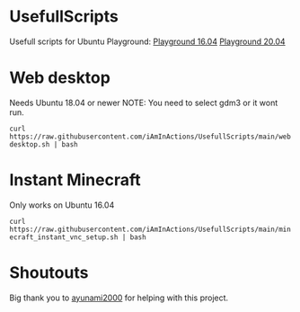 # UsefullScripts

Usefull scripts for Ubuntu Playground:
[Playground 16.04](https://www.katacoda.com/courses/ubuntu/playground)
[Playground 20.04](https://www.katacoda.com/courses/ubuntu/playground2004)

# Web desktop
Needs Ubuntu 18.04 or newer
NOTE: You need to select gdm3 or it wont run.

``
curl https://raw.githubusercontent.com/iAmInActions/UsefullScripts/main/webdesktop.sh | bash
``

# Instant Minecraft
Only works on Ubuntu 16.04

``
curl https://raw.githubusercontent.com/iAmInActions/UsefullScripts/main/minecraft_instant_vnc_setup.sh | bash
``

# Shoutouts
Big thank you to [ayunami2000](http://github.com/ayunami2000/) for helping with this project.
